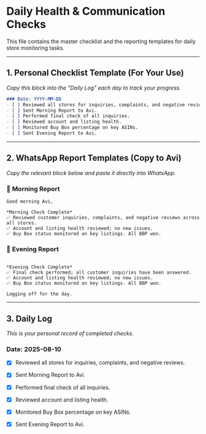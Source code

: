 # Daily Health & Communication Checks

This file contains the master checklist and the reporting templates for daily store monitoring tasks.

---

## 1. Personal Checklist Template (For Your Use)

*Copy this block into the "Daily Log" each day to track your progress.*
```markdown
### Date: YYYY-MM-DD
- [ ] Reviewed all stores for inquiries, complaints, and negative reviews.
- [ ] Sent Morning Report to Avi.
- [ ] Performed final check of all inquiries.
- [ ] Reviewed account and listing health.
- [ ] Monitored Buy Box percentage on key ASINs.
- [ ] Sent Evening Report to Avi.
```

---

## 2. WhatsApp Report Templates (Copy to Avi)

*Copy the relevant block below and paste it directly into WhatsApp.*

### 🌅 **Morning Report**
```
Good morning Avi,

*Morning Check Complete*
✅ Reviewed customer inquiries, complaints, and negative reviews across all stores.
✅ Account and listing health reviewed; no new issues.
✅ Buy Box status monitored on key listings. All BBP won.
```

### 🌆 **Evening Report**
```Hi Avi,

*Evening Check Complete*
✅ Final check performed; all customer inquiries have been answered.
✅ Account and listing health reviewed; no new issues.
✅ Buy Box status monitored on key listings. All BBP won.

Logging off for the day.
```

---

## 3. Daily Log

*This is your personal record of completed checks.*

### Date: 2025-08-10
- [x] Reviewed all stores for inquiries, complaints, and negative reviews.
- [x] Sent Morning Report to Avi.
- [x] Performed final check of all inquiries.
- [x] Reviewed account and listing health.
- [x] Monitored Buy Box percentage on key ASINs.
- [x] Sent Evening Report to Avi.

